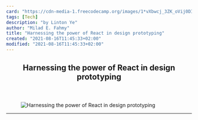 ```yaml
---
card: "https://cdn-media-1.freecodecamp.org/images/1*vXbwcj_3ZK_oVij0DIFQtg.jpeg"
tags: [Tech]
description: "by Linton Ye"
author: "Milad E. Fahmy"
title: "Harnessing the power of React in design prototyping"
created: "2021-08-16T11:45:33+02:00"
modified: "2021-08-16T11:45:33+02:00"
---
```

<div class="site-wrapper">
<main id="site-main" class="site-main outer">
<div class="inner">
<article class="post-full post tag-tech tag-react tag-javascript tag-programming tag-technology ">
<header class="post-full-header">
<h1 class="post-full-title">Harnessing the power of React in design prototyping</h1>
</header>
<figure class="post-full-image">
<picture>
<source media="(max-width: 700px)" sizes="1px" srcset="data:image/gif;base64,R0lGODlhAQABAIAAAAAAAP///yH5BAEAAAAALAAAAAABAAEAAAIBRAA7 1w">
<source media="(min-width: 701px)" sizes="(max-width: 800px) 400px,
(max-width: 1170px) 700px,
1400px" srcset="https://cdn-media-1.freecodecamp.org/images/1*vXbwcj_3ZK_oVij0DIFQtg.jpeg 300w,
https://cdn-media-1.freecodecamp.org/images/1*vXbwcj_3ZK_oVij0DIFQtg.jpeg 600w,
https://cdn-media-1.freecodecamp.org/images/1*vXbwcj_3ZK_oVij0DIFQtg.jpeg 1000w,
https://cdn-media-1.freecodecamp.org/images/1*vXbwcj_3ZK_oVij0DIFQtg.jpeg 2000w">
<img onerror="this.style.display='none'" src="https://cdn-media-1.freecodecamp.org/images/1*vXbwcj_3ZK_oVij0DIFQtg.jpeg" alt="Harnessing the power of React in design prototyping">
</picture>
</figure>
<section class="post-full-content">
<div class="post-content medium-migrated-article">
</div>
<hr>
</section>
</article>
</div>
</main>
</div>
<!-- Google Tag Manager (noscript) -->
<!-- End Google Tag Manager (noscript) -->
